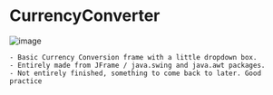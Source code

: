 # CurrencyConverter
![image](https://user-images.githubusercontent.com/97462803/175815557-4e6c8a7b-2388-4d3c-a95b-6a7257d762b9.png)

    - Basic Currency Conversion frame with a little dropdown box.
    - Entirely made from JFrame / java.swing and java.awt packages.
    - Not entirely finished, something to come back to later. Good practice
